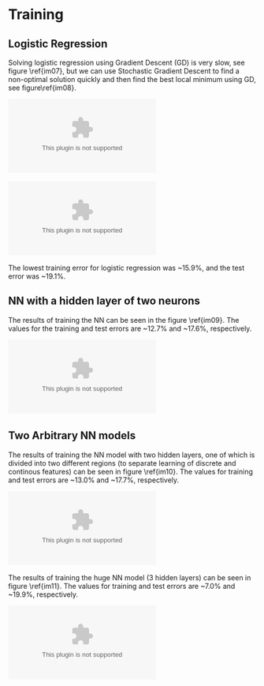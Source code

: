 # Training #

## Logistic Regression ##

Solving logistic regression using Gradient Descent (GD) is very slow, see figure
\ref{im07}, but we can use Stochastic Gradient Descent to find a
non-optimal solution quickly and then find the best local minimum using GD,
see figure\ref{im08}.

![Solving the logistic problem using Gradient Descent (GD) (all data is used to determine the
direction of the gradient per epoch). GD proves to be slow \label{im07}](imgs/im07.eps)

![Solving the logistic problem using Stochastic Gradient Descent (SGD) with an initial
batch size of 100, and switching to Gradient Descent (no batching) in epoch 30. Using this
two step method is faster to find to a good solution with SGD and improve it to find the
best possible solution using GD.
\label{im08}](imgs/im08.eps)

The lowest training error for logistic regression was ~15.9%, and the test error was ~19.1%.

## NN with a hidden layer of two neurons ##

The results of training the NN can be seen in the figure \ref{im09}. The values for
the training and test errors are ~12.7% and ~17.6%, respectively.

![Training and Test error for a NN with a hidden layer of two neurons.\label{im09}](imgs/im09.eps)

## Two Arbitrary NN models ##

The results of training the NN model with two hidden layers, one of which is divided into
two different regions (to separate learning of discrete and continous features) can be
seen in figure \ref{im10}. The values for training and test errors are ~13.0%
and ~17.7%, respectively.

![Training and Test error for the NN that separates the middle layer into two non-conected
layers, one for the discrete features and the other continuous features.\label{im10}](imgs/im10.eps)

The results of training the huge NN model (3 hidden layers) can be seen in figure
\ref{im11}. The values for training and test errors are ~7.0% and ~19.9%,
respectively.

![Training and Test error for the "huge" NN.\label{im11}](imgs/im11.eps)

<!-- vim:set filetype=markdown.pandoc : -->
